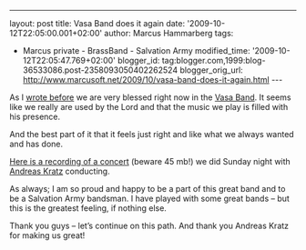---
layout: post
title: Vasa Band does it again
date: '2009-10-12T22:05:00.001+02:00'
author: Marcus Hammarberg
tags:
  - Marcus
private - BrassBand - Salvation Army
modified_time: '2009-10-12T22:05:47.769+02:00'
blogger_id: tag:blogger.com,1999:blog-36533086.post-2358093050402262524
blogger_orig_url: http://www.marcusoft.net/2009/10/vasa-band-does-it-again.html ---

As I <a
href="http://www.marcusoft.net/2009/09/vasa-band-and-saturday-night-success.html"
target="_blank">wrote before</a> we are very blessed right now in the
<a href="http://www.vasaband.se" target="_blank">Vasa Band</a>. It seems
like we really are used by the Lord and that the music we play is filled
with his presence.

And the best part of it that it feels just right and like what we always
wanted and has done.

<a href="http://dl.getdropbox.com/u/2408484/VasaBand091011.zip"
target="_blank">Here is a recording of a concert</a> (beware 45 mb!) we
did Sunday night with
<a href="http://www.windcorpbrassband.se/members/andreas_k.html"
target="_blank">Andreas Kratz</a> conducting.

As always; I am so proud and happy to be a part of this great band and
to be a Salvation Army bandsman. I have played with some great bands –
but this is the greatest feeling, if nothing else.

Thank you guys – let’s continue on this path. And thank you Andreas
Kratz for making us great!
